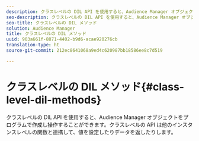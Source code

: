 ```yaml
---
description: クラスレベルの DIL API を使用すると、Audience Manager オブジェクトをプログラムで作成し操作することができます。クラスレベルの API は他のインスタンスレベルの関数と連携して、値を設定したりデータを返したりします。
seo-description: クラスレベルの DIL API を使用すると、Audience Manager オブジェクトをプログラムで作成し操作することができます。クラスレベルの API は他のインスタンスレベルの関数と連携して、値を設定したりデータを返したりします。
seo-title: クラスレベルの DIL メソッド
solution: Audience Manager
title: クラスレベルの DIL メソッド
uuid: 903a661f-8871-4402-b9d6-acae920276cb
translation-type: ht
source-git-commit: 212ec8641068a9ed4c620987bb18586ee8c7d519

---
```



# クラスレベルの DIL メソッド{#class-level-dil-methods}

クラスレベルの DIL API を使用すると、Audience Manager オブジェクトをプログラムで作成し操作することができます。クラスレベルの API は他のインスタンスレベルの関数と連携して、値を設定したりデータを返したりします。

<!-- 

c_dil_overview.xml

 -->

